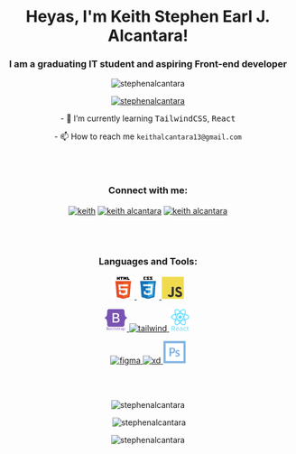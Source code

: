<h1 align="center">Heyas, I'm Keith Stephen Earl J. Alcantara!</h1>
<h3 align="center">I am a graduating IT student and aspiring Front-end developer</h3>

<p align="center"> <img src="https://komarev.com/ghpvc/?username=stephenalcantara&label=Profile%20views&color=0e75b6&style=flat" alt="stephenalcantara" /> </p>

<p align="center"> <a href="https://github.com/ryo-ma/github-profile-trophy"><img src="https://github-profile-trophy.vercel.app/?username=stephenalcantara" alt="stephenalcantara" /></a> </p>

<p align="center"> - 🌱 I’m currently learning <kbd>TailwindCSS</kbd>, <kbd>React</kbd> </p>

<p align="center"> - 📫 How to reach me <code>keithalcantara13@gmail.com</code> </p><br><br>

<h3 align="center">Connect with me:</h3>
<p align="center">
<a href="https://twitter.com/Keith45865381" target="blank"><img align="center" src="https://raw.githubusercontent.com/rahuldkjain/github-profile-readme-generator/master/src/images/icons/Social/twitter.svg" alt="keith" height="30" width="40" /></a>
<a href="https://www.facebook.com/keith.alcantara.3/" target="blank"><img align="center" src="https://raw.githubusercontent.com/rahuldkjain/github-profile-readme-generator/master/src/images/icons/Social/facebook.svg" alt="keith alcantara" height="30" width="40" /></a>
<a href="https://www.linkedin.com/in/keith-alcantara-463243253/" target="blank"><img align="center" src="https://raw.githubusercontent.com/rahuldkjain/github-profile-readme-generator/master/src/images/icons/Social/linked-in-alt.svg" alt="keith alcantara" height="30" width="40" /></a>
</p><br><br>

<h3 align="center">Languages and Tools:</h3>
<p align="center"> <a href="https://www.w3.org/html/" target="_blank" rel="noreferrer"> <img src="https://raw.githubusercontent.com/devicons/devicon/master/icons/html5/html5-original-wordmark.svg" alt="html5" width="40" height="40"/> </a> <a href="https://www.w3schools.com/css/" target="_blank" rel="noreferrer"> <img src="https://raw.githubusercontent.com/devicons/devicon/master/icons/css3/css3-original-wordmark.svg" alt="css3" width="40" height="40"/> </a> <a href="https://developer.mozilla.org/en-US/docs/Web/JavaScript" target="_blank" rel="noreferrer"> <img src="https://raw.githubusercontent.com/devicons/devicon/master/icons/javascript/javascript-original.svg" alt="javascript" width="40" height="40"/> </a></p>

<p align="center"><a href="https://getbootstrap.com" target="_blank" rel="noreferrer"> <img src="https://raw.githubusercontent.com/devicons/devicon/master/icons/bootstrap/bootstrap-plain-wordmark.svg" alt="bootstrap" width="40" height="40"/> </a> <a href="https://tailwindcss.com/" target="_blank" rel="noreferrer"> <img src="https://www.vectorlogo.zone/logos/tailwindcss/tailwindcss-icon.svg" alt="tailwind" width="40" height="40"/> </a> <a href="https://reactjs.org/" target="_blank" rel="noreferrer"> <img src="https://raw.githubusercontent.com/devicons/devicon/master/icons/react/react-original-wordmark.svg" alt="react" width="40" height="40"/> </a></p>

<p align="center"><a href="https://www.figma.com/" target="_blank" rel="noreferrer"> <img src="https://www.vectorlogo.zone/logos/figma/figma-icon.svg" alt="figma" width="40" height="40"/> </a> <a href="https://www.adobe.com/products/xd.html" target="_blank" rel="noreferrer"> <img src="https://cdn.worldvectorlogo.com/logos/adobe-xd.svg" alt="xd" width="40" height="40"/> </a> <a href="https://www.photoshop.com/en" target="_blank" rel="noreferrer"> <img src="https://raw.githubusercontent.com/devicons/devicon/master/icons/photoshop/photoshop-line.svg" alt="photoshop" width="40" height="40"/> </a></p> <br><br>

<p align="center"><img src="https://github-readme-stats.vercel.app/api/top-langs?username=stephenalcantara&show_icons=true&locale=en&layout=compact" alt="stephenalcantara" /></p>

<p align="center">&nbsp;<img src="https://github-readme-stats.vercel.app/api?username=stephenalcantara&show_icons=true&locale=en" alt="stephenalcantara" /></p>

<p align="center"><img src="https://github-readme-streak-stats.herokuapp.com/?user=stephenalcantara&" alt="stephenalcantara" /></p>

